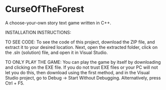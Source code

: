 # CurseOfTheForest
A choose-your-own story text game written in C++.

INSTALLATION INSTRUCTIONS:

TO SEE CODE:
To see the code of this project, download the ZIP file, and extract it to your desired location.
Next, open the extracted folder, click on the .sln (solution) file, and open it in Visual Studio.

TO ONLY PLAY THE GAME:
You can play the game by itself by downloading and clicking on the EXE file.  If you do not trust EXE
files or your PC will not let you do this, then download using the first method, and in the Visual Studio
project, go to Debug -> Start Without Debugging.  Alternatively, press Ctrl + F5.
